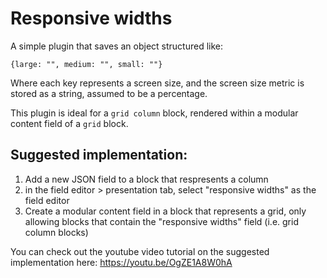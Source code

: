 # Responsive widths

A simple plugin that saves an object structured like:

`{large: "", medium: "", small: ""}`

Where each key represents a screen size, and the screen size metric is stored as a string, assumed to be a percentage.

This plugin is ideal for a `grid column` block, rendered within a modular content field of a `grid` block.

## Suggested implementation:

1. Add a new JSON field to a block that respresents a column
2. in the field editor > presentation tab, select "responsive widths" as the field editor
3. Create a modular content field in a block that represents a grid, only allowing blocks that contain the "responsive widths" field (i.e. grid column blocks)

You can check out the youtube video tutorial on the suggested implementation here: https://youtu.be/OgZE1A8W0hA
